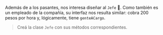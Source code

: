 Además de a los pasantes, nos interesa diseñar al `Jefe` :man:. Como también es un empleado de la compañía, su interfaz nos resulta similar: cobra 200 pesos por hora y, lógicamente, tiene `genteACargo`.

> Creá la clase `Jefe` con sus métodos correspondientes.